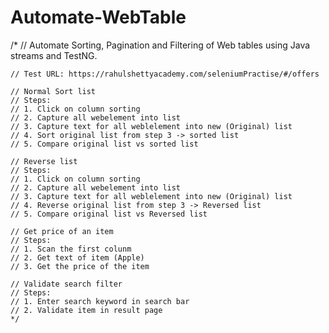 # Automate-WebTable

 /*
    // Automate Sorting, Pagination and Filtering of Web tables using Java streams and TestNG.

    // Test URL: https://rahulshettyacademy.com/seleniumPractise/#/offers

    // Normal Sort list
    // Steps:
    // 1. Click on column sorting
    // 2. Capture all webelement into list
    // 3. Capture text for all weblelement into new (Original) list
    // 4. Sort original list from step 3 -> sorted list
    // 5. Compare original list vs sorted list

    // Reverse list
    // Steps:
    // 1. Click on column sorting
    // 2. Capture all webelement into list
    // 3. Capture text for all weblelement into new (Original) list
    // 4. Reverse original list from step 3 -> Reversed list
    // 5. Compare original list vs Reversed list
    
    // Get price of an item
    // Steps:
    // 1. Scan the first colunm
    // 2. Get text of item (Apple)
    // 3. Get the price of the item

    // Validate search filter
    // Steps:
    // 1. Enter search keyword in search bar
    // 2. Validate item in result page
    */
